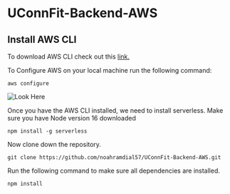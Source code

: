 # UConnFit-Backend-AWS

## Install AWS CLI
To download AWS CLI check out this [link.](https://docs.aws.amazon.com/cli/latest/userguide/getting-started-install.html)

To Configure AWS on your local machine run the following command:

```
aws configure
```

![Look Here](https://miro.medium.com/max/1400/1*56pF8cszs0sK2KP_6hyW4Q.png)

Once you have the AWS CLI installed, we need to install serverless. Make sure you have Node version 16 downloaded

```
npm install -g serverless
```

Now clone down the repository.

```
git clone https://github.com/noahramdial57/UConnFit-Backend-AWS.git
```

Run the following command to make sure all dependencies are installed.

```
npm install
```



